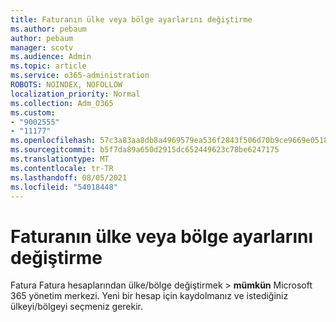 ```yaml
---
title: Faturanın ülke veya bölge ayarlarını değiştirme
ms.author: pebaum
author: pebaum
manager: scotv
ms.audience: Admin
ms.topic: article
ms.service: o365-administration
ROBOTS: NOINDEX, NOFOLLOW
localization_priority: Normal
ms.collection: Adm_O365
ms.custom:
- "9002555"
- "11177"
ms.openlocfilehash: 57c3a83aa8db8a4969579ea536f2843f506d70b9ce9669e0518ebd6f6e98acbb
ms.sourcegitcommit: b5f7da89a650d2915dc652449623c78be6247175
ms.translationtype: MT
ms.contentlocale: tr-TR
ms.lasthandoff: 08/05/2021
ms.locfileid: "54018448"
---
```

# <a name="change-billing-country-or-region"></a>Faturanın ülke veya bölge ayarlarını değiştirme

Fatura Fatura hesaplarından ülke/bölge değiştirmek   >  **mümkün** Microsoft 365 yönetim merkezi. Yeni bir hesap için kaydolmanız ve istediğiniz ülkeyi/bölgeyi seçmeniz gerekir. 
